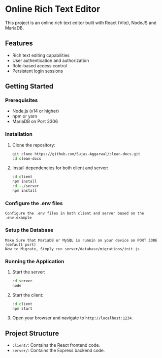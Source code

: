 # Online Rich Text Editor

This project is an online rich text editor built with React (Vite), NodeJS and MariaDB.

## Features

- Rich text editing capabilities
- User authentication and authorization
- Role-based access control
- Persistent login sessions

## Getting Started

### Prerequisites

- Node.js (v14 or higher)
- npm or yarn
- MariaDB on Port 3306

### Installation

1. Clone the repository:
    ```sh
    git clone https://github.com/Sujas-Aggarwal/clean-docs.git
    cd clean-docs
    ```

2. Install dependencies for both client and server:
    ```sh
    cd client
    npm install
    cd ../server
    npm install
    ```

### Configure the .env files
    Configure the .env files in both client and server based on the .env.example

### Setup the Database
    Make Sure that MariaDB or MySQL is runnin on your device on PORT 3306 (default port)
    Now to Migrate, Simply run server/database/migrations/init.js

### Running the Application

1. Start the server:
    ```sh
    cd server
    node
    ```

2. Start the client:
    ```sh
    cd client
    npm start
    ```

3. Open your browser and navigate to `http://localhost:1234`.

## Project Structure

- `client/`: Contains the React frontend code.
- `server/`: Contains the Express backend code.